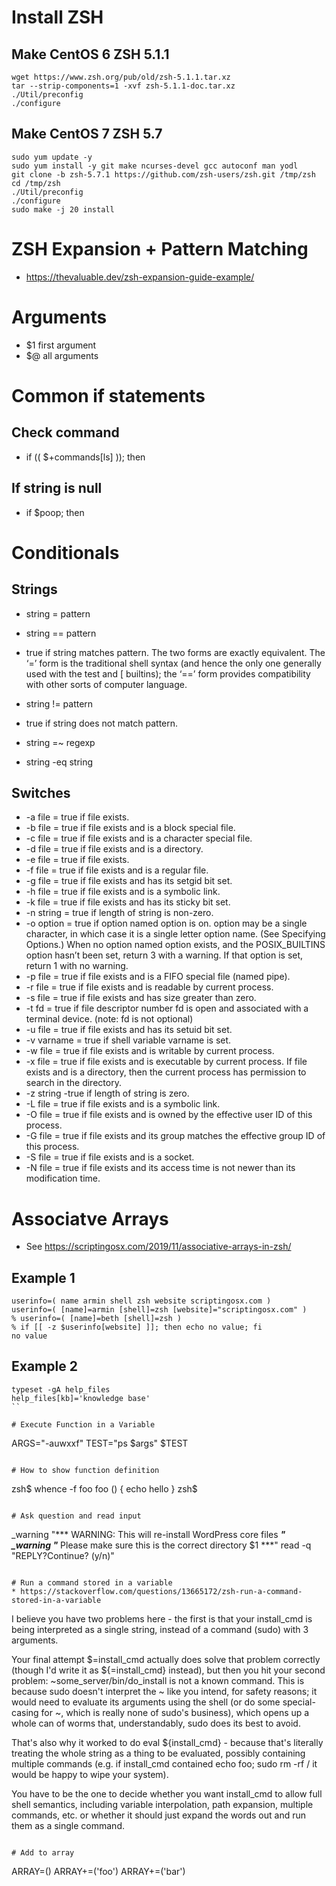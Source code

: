 # Install ZSH
## Make CentOS 6 ZSH 5.1.1
```
wget https://www.zsh.org/pub/old/zsh-5.1.1.tar.xz
tar --strip-components=1 -xvf zsh-5.1.1-doc.tar.xz
./Util/preconfig
./configure
```

## Make CentOS 7 ZSH 5.7
```
sudo yum update -y
sudo yum install -y git make ncurses-devel gcc autoconf man yodl
git clone -b zsh-5.7.1 https://github.com/zsh-users/zsh.git /tmp/zsh
cd /tmp/zsh
./Util/preconfig
./configure
sudo make -j 20 install
```

# ZSH Expansion + Pattern Matching
* https://thevaluable.dev/zsh-expansion-guide-example/

# Arguments
* $1 first argument
* $@ all arguments

# Common if statements
## Check command
* if (( $+commands[ls] )); then

## If string is null
* if $poop; then

# Conditionals
## Strings
* string = pattern
* string == pattern
* true if string matches pattern. The two forms are exactly equivalent. The ‘=’ form is the traditional shell syntax (and hence the only one generally used with the test and [ builtins); the ‘==’ form provides compatibility with other sorts of computer language.

* string != pattern
* true if string does not match pattern.
* string =~ regexp
* string -eq string

## Switches
* -a file = true if file exists.
* -b file = true if file exists and is a block special file.
* -c file = true if file exists and is a character special file.
* -d file = true if file exists and is a directory.
* -e file = true if file exists.
* -f file = true if file exists and is a regular file.
* -g file = true if file exists and has its setgid bit set.
* -h file = true if file exists and is a symbolic link.
* -k file = true if file exists and has its sticky bit set.
* -n string = true if length of string is non-zero.
* -o option = true if option named option is on. option may be a single character, in which case it is a single letter option name. (See Specifying Options.) When no option named option exists, and the POSIX_BUILTINS option hasn’t been set, return 3 with a warning. If that option is set, return 1 with no warning.
* -p file = true if file exists and is a FIFO special file (named pipe).
* -r file = true if file exists and is readable by current process.
* -s file = true if file exists and has size greater than zero.
* -t fd = true if file descriptor number fd is open and associated with a terminal device. (note: fd is not optional)
* -u file = true if file exists and has its setuid bit set.
* -v varname = true if shell variable varname is set.
* -w file = true if file exists and is writable by current process.
* -x file = true if file exists and is executable by current process. If file exists and is a directory, then the current process has permission to search in the directory.
* -z string -true if length of string is zero.
* -L file = true if file exists and is a symbolic link.
* -O file = true if file exists and is owned by the effective user ID of this process.
* -G file = true if file exists and its group matches the effective group ID of this process.
* -S file = true if file exists and is a socket.
* -N file = true if file exists and its access time is not newer than its modification time.

# Associatve Arrays
* See https://scriptingosx.com/2019/11/associative-arrays-in-zsh/
## Example 1
```
userinfo=( name armin shell zsh website scriptingosx.com )
userinfo=( [name]=armin [shell]=zsh [website]="scriptingosx.com" )
% userinfo=( [name]=beth [shell]=zsh )
% if [[ -z $userinfo[website] ]]; then echo no value; fi
no value
```
## Example 2
```
typeset -gA help_files
help_files[kb]='knowledge base'
``

# Execute Function in a Variable
```
ARGS="-auwxxf"
TEST="ps $args"
$TEST
```

# How to show function definition
```
zsh$ whence -f foo
foo () {
    echo hello
}
zsh$
```

# Ask question and read input
```
_warning "*** WARNING: This will re-install WordPress core files ***"
_warning "*** Please make sure this is the correct directory $1 ***"
read -q "REPLY?Continue? (y/n)"
```

# Run a command stored in a variable
* https://stackoverflow.com/questions/13665172/zsh-run-a-command-stored-in-a-variable
```
I believe you have two problems here - the first is that your install_cmd is being interpreted as a single string, instead of a command (sudo) with 3 arguments.

Your final attempt $=install_cmd actually does solve that problem correctly (though I'd write it as ${=install_cmd} instead), but then you hit your second problem: ~some_server/bin/do_install is not a known command. This is because sudo doesn't interpret the ~ like you intend, for safety reasons; it would need to evaluate its arguments using the shell (or do some special-casing for ~, which is really none of sudo's business), which opens up a whole can of worms that, understandably, sudo does its best to avoid.

That's also why it worked to do eval ${install_cmd} - because that's literally treating the whole string as a thing to be evaluated, possibly containing multiple commands (e.g. if install_cmd contained echo foo; sudo rm -rf / it would be happy to wipe your system).

You have to be the one to decide whether you want install_cmd to allow full shell semantics, including variable interpolation, path expansion, multiple commands, etc. or whether it should just expand the words out and run them as a single command.

```

# Add to array
```
ARRAY=()
ARRAY+=('foo')
ARRAY+=('bar')
```